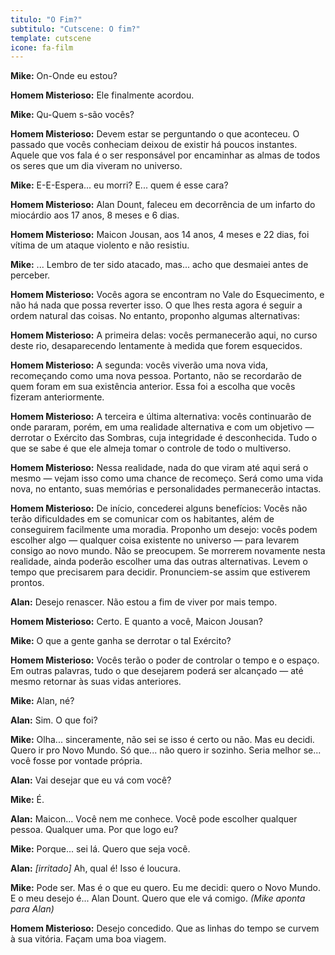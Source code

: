 ```yaml
---
titulo: "O Fim?"
subtitulo: "Cutscene: O fim?"
template: cutscene
icone: fa-film
---
```


**Mike:** On-Onde eu estou?

**Homem Misterioso:** Ele finalmente acordou.

**Mike:** Qu-Quem s-são vocês?

**Homem Misterioso:** Devem estar se perguntando o que aconteceu. O passado que vocês conheciam deixou de existir há poucos instantes. Aquele que vos fala é o ser responsável por encaminhar as almas de todos os seres que um dia viveram no universo.

**Mike:** E-E-Espera... eu morri? E... quem é esse cara?

**Homem Misterioso:** Alan Dount, faleceu em decorrência de um infarto do miocárdio aos 17 anos, 8 meses e 6 dias.

**Homem Misterioso:** Maicon Jousan, aos 14 anos, 4 meses e 22 dias, foi vítima de um ataque violento e não resistiu.

**Mike:** ... Lembro de ter sido atacado, mas... acho que desmaiei antes de perceber.

**Homem Misterioso:** Vocês agora se encontram no Vale do Esquecimento, e não há nada que possa reverter isso. O que lhes resta agora é seguir a ordem natural das coisas. No entanto, proponho algumas alternativas:

**Homem Misterioso:** A primeira delas: vocês permanecerão aqui, no curso deste rio, desaparecendo lentamente à medida que forem esquecidos.

**Homem Misterioso:** A segunda: vocês viverão uma nova vida, recomeçando como uma nova pessoa. Portanto, não se recordarão de quem foram em sua existência anterior. Essa foi a escolha que vocês fizeram anteriormente.

**Homem Misterioso:** A terceira e última alternativa: vocês continuarão de onde pararam, porém, em uma realidade alternativa e com um objetivo — derrotar o Exército das Sombras, cuja integridade é desconhecida. Tudo o que se sabe é que ele almeja tomar o controle de todo o multiverso.

**Homem Misterioso:** Nessa realidade, nada do que viram até aqui será o mesmo — vejam isso como uma chance de recomeço. Será como uma vida nova, no entanto, suas memórias e personalidades permanecerão intactas.

**Homem Misterioso:** De início, concederei alguns benefícios: Vocês não terão dificuldades em se comunicar com os habitantes, além de conseguirem facilmente uma moradia. Proponho um desejo: vocês podem escolher algo — qualquer coisa existente no universo — para levarem consigo ao novo mundo. Não se preocupem. Se morrerem novamente nesta realidade, ainda poderão escolher uma das outras alternativas. Levem o tempo que precisarem para decidir. Pronunciem-se assim que estiverem prontos.

**Alan:** Desejo renascer. Não estou a fim de viver por mais tempo.

**Homem Misterioso:** Certo. E quanto a você, Maicon Jousan?

**Mike:** O que a gente ganha se derrotar o tal Exército?

**Homem Misterioso:** Vocês terão o poder de controlar o tempo e o espaço. Em outras palavras, tudo o que desejarem poderá ser alcançado — até mesmo retornar às suas vidas anteriores.

**Mike:** Alan, né?

**Alan:** Sim. O que foi?

**Mike:** Olha... sinceramente, não sei se isso é certo ou não. Mas eu decidi. Quero ir pro Novo Mundo. Só que... não quero ir sozinho. Seria melhor se... você fosse por vontade própria.

**Alan:** Vai desejar que eu vá com você?

**Mike:** É.

**Alan:** Maicon... Você nem me conhece. Você pode escolher qualquer pessoa. Qualquer uma. Por que logo eu?

**Mike:** Porque... sei lá. Quero que seja você.

**Alan:** *[irritado]* Ah, qual é! Isso é loucura.

**Mike:** Pode ser. Mas é o que eu quero. Eu me decidi: quero o Novo Mundo. E o meu desejo é... Alan Dount. Quero que ele vá comigo. *(Mike aponta para Alan)*

**Homem Misterioso:** Desejo concedido. Que as linhas do tempo se curvem à sua vitória. Façam uma boa viagem.
